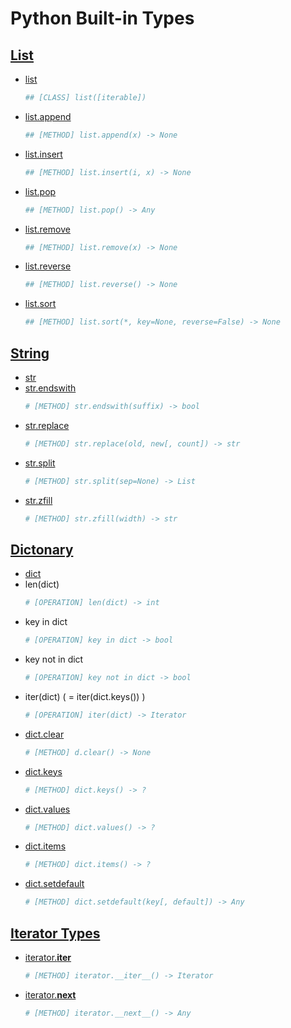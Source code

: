 Python Built-in Types
=====================

[List](https://docs.python.org/3/library/stdtypes.html#lists)
------
- [list](https://docs.python.org/3/library/stdtypes.html#list)
    ```python
    ## [CLASS] list([iterable])
    ```
- [list.append](https://docs.python.org/3/library/stdtypes.html#mutable-sequence-types)
    ```python
    ## [METHOD] list.append(x) -> None
    ```
- [list.insert](https://docs.python.org/3/library/stdtypes.html#mutable-sequence-types)
    ```python
    ## [METHOD] list.insert(i, x) -> None
    ```
- [list.pop](https://docs.python.org/3/library/stdtypes.html#mutable-sequence-types)
    ```python
    ## [METHOD] list.pop() -> Any
    ```
- [list.remove](https://docs.python.org/3/library/stdtypes.html#mutable-sequence-types)
    ```python
    ## [METHOD] list.remove(x) -> None
    ```
- [list.reverse](https://docs.python.org/3/library/stdtypes.html#mutable-sequence-types)
    ```python
    ## [METHOD] list.reverse() -> None
    ```
- [list.sort](https://docs.python.org/3/library/stdtypes.html#list.sort)
    ```python
    ## [METHOD] list.sort(*, key=None, reverse=False) -> None
    ```

[String](https://docs.python.org/3/library/stdtypes.html#text-sequence-type-str)
--------
- [str](https://docs.python.org/3/library/stdtypes.html#str)
- [str.endswith](https://docs.python.org/3/library/stdtypes.html#str.endswith)
    ```python
    # [METHOD] str.endswith(suffix) -> bool
    ```
- [str.replace](https://docs.python.org/3/library/stdtypes.html#str.replace)
    ```python
    # [METHOD] str.replace(old, new[, count]) -> str
    ```
- [str.split](https://docs.python.org/3/library/stdtypes.html#str.split)
    ```python
    # [METHOD] str.split(sep=None) -> List
    ```
- [str.zfill](https://docs.python.org/3/library/stdtypes.html#str.zfill)
    ```python
    # [METHOD] str.zfill(width) -> str
    ```

[Dictonary](https://docs.python.org/3/library/stdtypes.html#mapping-types-dict)
-----------
- [dict](https://docs.python.org/3/library/stdtypes.html#dict)
- len(dict)
    ```python
    # [OPERATION] len(dict) -> int
    ```
- key in dict
    ```python
    # [OPERATION] key in dict -> bool
    ```
- key not in dict
    ```python
    # [OPERATION] key not in dict -> bool
    ```
- iter(dict) ( = iter(dict.keys()) )  
    ```python
    # [OPERATION] iter(dict) -> Iterator
    ```
- [dict.clear](https://docs.python.org/3/library/stdtypes.html#dict.clear)
    ```python
    # [METHOD] d.clear() -> None
    ```
- [dict.keys](https://docs.python.org/3/library/stdtypes.html#dict.keys)
    ```python
    # [METHOD] dict.keys() -> ?
    ```
- [dict.values](https://docs.python.org/3/library/stdtypes.html#dict.values)
    ```python
    # [METHOD] dict.values() -> ?
    ```
- [dict.items](https://docs.python.org/3/library/stdtypes.html#dict.items)
    ```python
    # [METHOD] dict.items() -> ?
    ```
- [dict.setdefault](https://docs.python.org/3/library/stdtypes.html#dict.setdefault)
    ```python
    # [METHOD] dict.setdefault(key[, default]) -> Any
    ```

[Iterator Types](https://docs.python.org/3/library/stdtypes.html#iterator-types)
----------------
- [iterator.__iter__](https://docs.python.org/3/library/stdtypes.html#iterator.__iter__)
    ```python
    # [METHOD] iterator.__iter__() -> Iterator
    ```
- [iterator.__next__](https://docs.python.org/3/library/stdtypes.html#iterator.__next__)
    ```python
    # [METHOD] iterator.__next__() -> Any
    ```